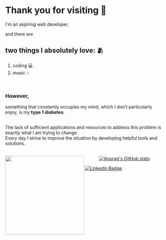 # Thank you for visiting	👋

I'm an aspiring web developer, 

and there are 

## two things I absolutely love: :people_hugging:

1. coding :computer:
2. music	:notes:
<br>

### However, 


something that constantly occupies my mind, which I don't particularly enjoy, is my **type 1 diabetes**.<br><br>

 

The lack of sufficient applications and resources to address this problem is exactly what I am trying to change. 
<br>Every day I strive to improve the situation by developing helpful tools and solutions. 
<br><br>



<div align="center">
<img src="https://github.com/jonas8900/jonas8900/assets/123127839/badab31c-acee-4bb3-a22c-16d752fa203a" align="left" width="250">


[![Anurag's GitHub stats](https://github-readme-stats.vercel.app/api?username=jonas8900)](https://github.com/anuraghazra/github-readme-stats)
 </div>

<div align="left">
<img src="https://komarev.com/ghpvc/?username=jonas8900&style=flat-square&color=blue" alt=""/>
 </div>

<div id="badges" align="left">
  <a href="https://www.xing.com/profile/Jonas_Dally2/cv">
    <img src="https://img.shields.io/badge/LinkedIn-blue?style=for-the-badge&logo=linkedin&logoColor=white" alt="LinkedIn Badge"/>
  </a>
</div>


